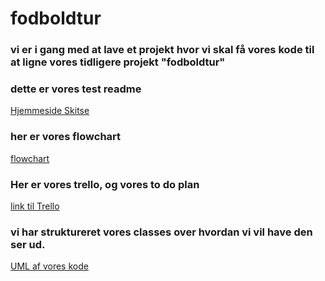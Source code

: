 # fodboldtur 

### vi er i gang med at lave et projekt hvor vi skal få vores kode til at ligne vores tidligere projekt "fodboldtur" 

### dette er vores test readme
[Hjemmeside Skitse](assets/img/Git.jpg)

### her er vores flowchart
[flowchart](assets/img/Flowchart.betaling.png)

### Her er vores trello, og vores to do plan
[link til Trello](https://trello.com/b/13VpV6lW/fodboldtur)
### vi har struktureret vores classes over hvordan vi vil have den ser ud.

[UML af vores kode](assets/img/UML.png)

